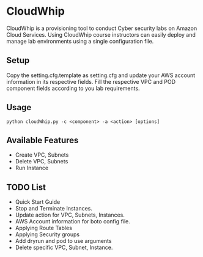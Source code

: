 # CloudWhip

CloudWhip is a provisioning tool to conduct Cyber security labs on Amazon Cloud Services. Using CloudWhip course instructors can easily deploy and manage lab environments using a single configuration file.

## Setup
Copy the setting.cfg.template as setting.cfg and update your AWS account information in its respective fields. Fill the respective VPC and POD component fields according to you lab requirements.

## Usage
```
python cloudWhip.py -c <component> -a <action> [options]
```
## Available Features
* Create VPC, Subnets
* Delete VPC, Subnets
* Run Instance

## TODO List
* Quick Start Guide
* Stop and Terminate Instances.
* Update action for VPC, Subnets, Instances.
* AWS Account information for boto config file.
* Applying Route Tables
* Applying Security groups
* Add dryrun and pod to use arguments
* Delete specific VPC, Subnet, Instance.